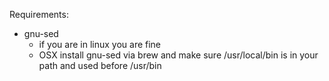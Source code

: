 Requirements:

+ gnu-sed
  + if you are in linux you are fine
  + OSX install gnu-sed via brew and make sure /usr/local/bin is in your path and used before /usr/bin